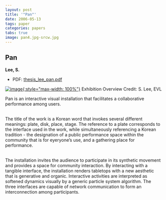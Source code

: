 ```yaml
---
layout: post
title: '"Pan"'
date: 2006-05-13
tags: paper
categories: papers
tabs: true
image: pan4.jpg-srcw.jpg
---
```


## Pan
**Lee, S.**
- PDF: [thesis_lee_pan.pdf](/documents/thesis_lee_pan.pdf)


[![image](https://www.evl.uic.edu/output/originals/pan4.jpg-srcw.jpg){:style="max-width: 100%"}](https://www.evl.uic.edu/output/originals/pan4.jpg-srcw.jpg)
Exhibition Overview
Credit: S. Lee, EVL

Pan is an interactive visual installation that facilitates a collaborative performance among users.<br><br>

The title of the work is a Korean word that invokes several different meanings: plate, disk, place, stage. The reference to a plate corresponds to the interface used in the work, while simultaneously referencing a Korean tradition - the designation of a public performance space within the community that is for eyeryone&rsquo;s use, and a gathering place for performance.<br><br>

The installation invites the audience to participate in its synthetic movement and provides a space for community interaction. By interacting with a tangible interface, the installation renders tabletops with a new aesthetic that is generative and organic. Interactive activities are interpreted as softened dynamics visually by a generic particle system algorithm. The three interfaces are capable of network communication to form an interconnection among participants.